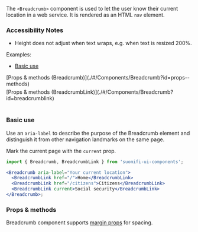 The `<Breadcrumb>` component is used to let the user know their current location in a web service. It is rendered as an HTML `nav` element.

### Accessibility Notes

- Height does not adjust when text wraps, e.g. when text is resized 200%.

Examples:

- [Basic use](./#/Components/Breadcrumb?id=basic-use)

<div style="margin-bottom: 5px">
 [Props & methods (Breadcrumb)](./#/Components/Breadcrumb?id=props--methods)
</div>
<div style="margin-bottom: 40px">
  [Props & methods (BreadcrumbLink)](./#/Components/Breadcrumb?id=breadcrumblink)
</div>

### Basic use

Use an `aria-label` to describe the purpose of the Breadcrumb element and distinguish it from other navigation landmarks on the same page.

Mark the current page with the `current` prop.

```jsx
import { Breadcrumb, BreadcrumbLink } from 'suomifi-ui-components';

<Breadcrumb aria-label="Your current location">
  <BreadcrumbLink href="/">Home</BreadcrumbLink>
  <BreadcrumbLink href="/citizens">Citizens</BreadcrumbLink>
  <BreadcrumbLink current>Social security</BreadcrumbLink>
</Breadcrumb>;
```

### Props & methods

Breadcrumb component supports [margin props](./#/Spacing/Margin%20props) for spacing.
